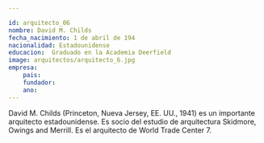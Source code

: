 ```yaml
---

id: arquitecto_06
nombre: David M. Childs
fecha_nacimiento: 1 de abril de 194
nacionalidad: Estadounidense
educacion: 	Graduado en la Academia Deerfield
image: arquitectos/arquitecto_6.jpg
empresa: 
    pais:  
    fundador: 
    ano: 
---
```

David M. Childs (Princeton, Nueva Jersey, EE. UU., 1941) es un importante arquitecto estadounidense. Es socio del estudio de arquitectura Skidmore, Owings and Merrill. Es el arquitecto de World Trade Center 7. 